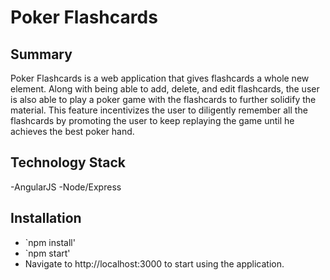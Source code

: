 # Poker Flashcards

## Summary 
Poker Flashcards is a web application that gives flashcards a whole new element. Along with being able to add, delete, and edit flashcards, the user is also able to play a poker game with the flashcards to further solidify the material. This feature incentivizes the user to diligently remember all the flashcards by promoting the user to keep replaying the game until he achieves the best poker hand.

## Technology Stack
-AngularJS
-Node/Express

## Installation
- `npm install'
- `npm start'
- Navigate to http://localhost:3000 to start using the application.